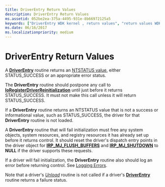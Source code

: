 ```yaml
---
title: DriverEntry Return Values
description: DriverEntry Return Values
ms.assetid: 052be2ea-375a-4495-931e-8b66972125a5
keywords: ["DriverEntry WDK kernel , return values", "return values WDK DriverEntry routine"]
ms.date: 06/16/2017
ms.localizationpriority: medium
---
```


# DriverEntry Return Values





A [**DriverEntry**](https://docs.microsoft.com/windows-hardware/drivers/ddi/wdm/nc-wdm-driver_initialize) routine returns an [NTSTATUS value](ntstatus-values.md), either STATUS\_SUCCESS or an appropriate error status.

The **DriverEntry** routine should postpone any call to [**IoRegisterDriverReinitialization**](https://docs.microsoft.com/windows-hardware/drivers/ddi/ntddk/nf-ntddk-ioregisterdriverreinitialization) until just before it returns STATUS\_SUCCESS. It must not make this call unless it will return STATUS\_SUCCESS.

If a **DriverEntry** routine returns an NTSTATUS value that is not a success or informational value, such as STATUS\_SUCCESS, the driver for that **DriverEntry** routine is not loaded.

A **DriverEntry** routine that will fail initialization must free any system objects, system resources, and registry resources it has already set up before it returns control. It should reset the driver's dispatch entry points in the driver object for [**IRP\_MJ\_FLUSH\_BUFFERS**](https://docs.microsoft.com/windows-hardware/drivers/kernel/irp-mj-flush-buffers) and [**IRP\_MJ\_SHUTDOWN**](https://docs.microsoft.com/windows-hardware/drivers/kernel/irp-mj-shutdown) to **NULL** if the driver supports these requests.

If a driver will fail initialization, the **DriverEntry** routine also should log an error before returning control. See [Logging Errors](logging-errors.md).

Note that a driver's [*Unload*](https://docs.microsoft.com/windows-hardware/drivers/ddi/wdm/nc-wdm-driver_unload) routine is not called if a driver's [**DriverEntry**](https://docs.microsoft.com/windows-hardware/drivers/ddi/wdm/nc-wdm-driver_initialize) routine returns a failure status.

 

 




